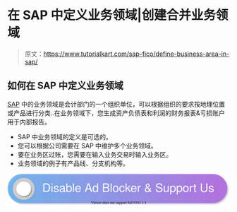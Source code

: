 # 在 SAP 中定义业务领域|创建合并业务领域

> 原文：<https://www.tutorialkart.com/sap-fico/define-business-area-in-sap/>

## 如何在 SAP 中定义业务领域

[SAP](https://www.tutorialkart.com/sap/what-is-sap-definition-of-erp-sap-systems/) 中的业务领域是会计部门的一个组织单位，可以根据组织的要求按地理位置或产品进行分类..在业务领域下，您生成资产负债表和利润的财务报表&亏损账户用于内部报告。

*   SAP 中业务领域的定义是可选的。
*   您可以根据公司需要在 SAP 中维护多个业务领域。
*   要在业务区过账，您需要在输入业务交易时输入业务区。
*   业务领域的例子有产品线、分支机构等。

[![](img/925da31b32d6bc3827932f6c8afb11bb.png)](https://www.tutorialkart.com/)